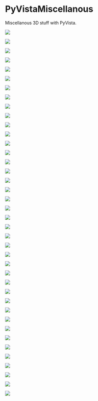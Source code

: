 # PyVistaMiscellanous

Miscellanous 3D stuff with PyVista.

![](https://github.com/stla/PyVistaMiscellanous/raw/main/AstroidalTwistedCyclide.png)

![](https://github.com/stla/PyVistaMiscellanous/raw/main/AstroidalTwistedTorus.png)

![](https://github.com/stla/PyVistaMiscellanous/raw/main/Duoprism_3-30.gif)

![](https://github.com/stla/PyVistaMiscellanous/raw/main/Duoprism_30-30.gif)

![](https://github.com/stla/PyVistaMiscellanous/raw/main/HopfToriSteinerOrbit.gif)

![](https://github.com/stla/PyVistaMiscellanous/raw/main/HopfTorusGreatCircle.gif)

![](https://github.com/stla/PyVistaMiscellanous/raw/main/HyperboloidOneSheet.gif)

![](https://github.com/stla/PyVistaMiscellanous/raw/main/ToroidalHelix.gif)

![](https://github.com/stla/PyVistaMiscellanous/raw/main/HexagonalDuoprism.gif)

![](https://github.com/stla/PyVistaMiscellanous/raw/main/CRP.gif)

![](https://github.com/stla/PyVistaMiscellanous/raw/main/flower_cyclides.gif)

![](https://github.com/stla/PyVistaMiscellanous/raw/main/Flower1.gif)

![](https://github.com/stla/PyVistaMiscellanous/raw/main/Flower2.gif)

![](https://github.com/stla/PyVistaMiscellanous/raw/main/Flower3.gif)

![](https://github.com/stla/PyVistaMiscellanous/raw/main/HyperboloidTwoSheets.gif)

![](https://github.com/stla/PyVistaMiscellanous/raw/main/BarthDecic.png)

![](https://github.com/stla/PyVistaMiscellanous/raw/main/Villarceau.gif)

![](https://github.com/stla/PyVistaMiscellanous/raw/main/CyclidoidalTubularHelix.png)

![](https://github.com/stla/PyVistaMiscellanous/raw/main/CostaSurface.gif)

![](https://github.com/stla/PyVistaMiscellanous/raw/main/TetrahedronNet.gif)

![](https://github.com/stla/PyVistaMiscellanous/raw/main/ModularTessellation.gif)

![](https://github.com/stla/PyVistaMiscellanous/raw/main/TwentyRoses.gif)

![](https://github.com/stla/PyVistaMiscellanous/raw/main/Lattice.gif)

![](https://github.com/stla/PyVistaMiscellanous/raw/main/Togliatti_python.png)

![](https://github.com/stla/PyVistaMiscellanous/raw/main/stiletto.gif)

![](https://github.com/stla/PyVistaMiscellanous/raw/main/SolidMobiusStripElectric.gif)

![](https://github.com/stla/PyVistaMiscellanous/raw/main/ICN5D_cage.gif)

![](https://github.com/stla/PyVistaMiscellanous/raw/main/trianguloidTrifoil.gif)

![](https://github.com/stla/PyVistaMiscellanous/raw/main/SartOctic72nodes.gif)

![](https://github.com/stla/PyVistaMiscellanous/raw/main/vanStraten.gif)

![](https://github.com/stla/PyVistaMiscellanous/raw/main/decocube_metamorphosis.gif)

![](https://github.com/stla/PyVistaMiscellanous/raw/main/C8surface_metamorphosis.gif)

![](https://github.com/stla/PyVistaMiscellanous/raw/main/twentyHopfTori.gif)

![](https://github.com/stla/PyVistaMiscellanous/raw/main/twentyHopfTori2.gif)

![](https://github.com/stla/PyVistaMiscellanous/raw/main/pseudoHopfTorus.gif)

![](https://github.com/stla/PyVistaMiscellanous/raw/main/HopfTorusMovingFlag.gif)

![](https://github.com/stla/PyVistaMiscellanous/raw/main/twentyHopfTori3.gif)

![](https://github.com/stla/PyVistaMiscellanous/raw/main/ICN5D_cage2.gif)

![](https://github.com/stla/PyVistaMiscellanous/raw/main/ICN5D_torus_to_sphere.gif)

![](https://github.com/stla/PyVistaMiscellanous/raw/main/BianchiPinkallTorus.gif)
